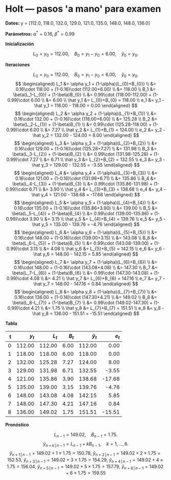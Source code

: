 # Holt — pasos 'a mano' para examen

**Datos:** y = [112.0, 118.0, 132.0, 129.0, 121.0, 135.0, 148.0, 148.0, 136.0]

**Parámetros:** $\alpha^*=0.16$, $\beta^*=0.99$


**Inicialización**

$$ L_0 = y_0 = 112.00,\quad B_0 = y_1 - y_0 = 6.00,\quad \hat y_0 = y_0. $$


**Iteraciones**

$$ L_0 = y_0 = 112.00,\quad B_0 = y_1 - y_0 = 6.00,\quad \hat y_0=y_0. $$
$$ \begin{aligned}
L_1 &= \alpha y_1 + (1-\alpha)(L_{0}+B_{0}) \\
    &= 0.16\cdot 118.00 + (1-0.16)\cdot (112.00+6.00) \\
    &= 118.00 \\
B_1 &= \beta(L_1-L_{0}) + (1-\beta)B_{0} \\
    &= 0.99\cdot (118.00-112.00) + (1-0.99)\cdot 6.00 \\
    &= 6.00 \\
\hat y_1 &= L_{0}+B_{0} = 118.00 \\
e_1 &= y_1 - \hat y_1 = 118.00 - 118.00 = 0.00
\end{aligned} $$
$$ \begin{aligned}
L_2 &= \alpha y_2 + (1-\alpha)(L_{1}+B_{1}) \\
    &= 0.16\cdot 132.00 + (1-0.16)\cdot (118.00+6.00) \\
    &= 125.28 \\
B_2 &= \beta(L_2-L_{1}) + (1-\beta)B_{1} \\
    &= 0.99\cdot (125.28-118.00) + (1-0.99)\cdot 6.00 \\
    &= 7.27 \\
\hat y_2 &= L_{1}+B_{1} = 124.00 \\
e_2 &= y_2 - \hat y_2 = 132.00 - 124.00 = 8.00
\end{aligned} $$
$$ \begin{aligned}
L_3 &= \alpha y_3 + (1-\alpha)(L_{2}+B_{2}) \\
    &= 0.16\cdot 129.00 + (1-0.16)\cdot (125.28+7.27) \\
    &= 131.98 \\
B_3 &= \beta(L_3-L_{2}) + (1-\beta)B_{2} \\
    &= 0.99\cdot (131.98-125.28) + (1-0.99)\cdot 7.27 \\
    &= 6.71 \\
\hat y_3 &= L_{2}+B_{2} = 132.55 \\
e_3 &= y_3 - \hat y_3 = 129.00 - 132.55 = -3.55
\end{aligned} $$
$$ \begin{aligned}
L_4 &= \alpha y_4 + (1-\alpha)(L_{3}+B_{3}) \\
    &= 0.16\cdot 121.00 + (1-0.16)\cdot (131.98+6.71) \\
    &= 135.86 \\
B_4 &= \beta(L_4-L_{3}) + (1-\beta)B_{3} \\
    &= 0.99\cdot (135.86-131.98) + (1-0.99)\cdot 6.71 \\
    &= 3.90 \\
\hat y_4 &= L_{3}+B_{3} = 138.68 \\
e_4 &= y_4 - \hat y_4 = 121.00 - 138.68 = -17.68
\end{aligned} $$
$$ \begin{aligned}
L_5 &= \alpha y_5 + (1-\alpha)(L_{4}+B_{4}) \\
    &= 0.16\cdot 135.00 + (1-0.16)\cdot (135.86+3.90) \\
    &= 139.00 \\
B_5 &= \beta(L_5-L_{4}) + (1-\beta)B_{4} \\
    &= 0.99\cdot (139.00-135.86) + (1-0.99)\cdot 3.90 \\
    &= 3.15 \\
\hat y_5 &= L_{4}+B_{4} = 139.76 \\
e_5 &= y_5 - \hat y_5 = 135.00 - 139.76 = -4.76
\end{aligned} $$
$$ \begin{aligned}
L_6 &= \alpha y_6 + (1-\alpha)(L_{5}+B_{5}) \\
    &= 0.16\cdot 148.00 + (1-0.16)\cdot (139.00+3.15) \\
    &= 143.08 \\
B_6 &= \beta(L_6-L_{5}) + (1-\beta)B_{5} \\
    &= 0.99\cdot (143.08-139.00) + (1-0.99)\cdot 3.15 \\
    &= 4.08 \\
\hat y_6 &= L_{5}+B_{5} = 142.15 \\
e_6 &= y_6 - \hat y_6 = 148.00 - 142.15 = 5.85
\end{aligned} $$
$$ \begin{aligned}
L_7 &= \alpha y_7 + (1-\alpha)(L_{6}+B_{6}) \\
    &= 0.16\cdot 148.00 + (1-0.16)\cdot (143.08+4.08) \\
    &= 147.30 \\
B_7 &= \beta(L_7-L_{6}) + (1-\beta)B_{6} \\
    &= 0.99\cdot (147.30-143.08) + (1-0.99)\cdot 4.08 \\
    &= 4.21 \\
\hat y_7 &= L_{6}+B_{6} = 147.16 \\
e_7 &= y_7 - \hat y_7 = 148.00 - 147.16 = 0.84
\end{aligned} $$
$$ \begin{aligned}
L_8 &= \alpha y_8 + (1-\alpha)(L_{7}+B_{7}) \\
    &= 0.16\cdot 136.00 + (1-0.16)\cdot (147.30+4.21) \\
    &= 149.02 \\
B_8 &= \beta(L_8-L_{7}) + (1-\beta)B_{7} \\
    &= 0.99\cdot (149.02-147.30) + (1-0.99)\cdot 4.21 \\
    &= 1.75 \\
\hat y_8 &= L_{7}+B_{7} = 151.51 \\
e_8 &= y_8 - \hat y_8 = 136.00 - 151.51 = -15.51
\end{aligned} $$

**Tabla**

| t | $y_t$ | $L_t$ | $B_t$ | $\hat y_t$ | $e_t$ |
|---:|---:|---:|---:|---:|---:|
| 0 | 112.00 | 112.00 | 6.00 | 112.00 | 0.00 |
| 1 | 118.00 | 118.00 | 6.00 | 118.00 | 0.00 |
| 2 | 132.00 | 125.28 | 7.27 | 124.00 | 8.00 |
| 3 | 129.00 | 131.98 | 6.71 | 132.55 | -3.55 |
| 4 | 121.00 | 135.86 | 3.90 | 138.68 | -17.68 |
| 5 | 135.00 | 139.00 | 3.15 | 139.76 | -4.76 |
| 6 | 148.00 | 143.08 | 4.08 | 142.15 | 5.85 |
| 7 | 148.00 | 147.30 | 4.21 | 147.16 | 0.84 |
| 8 | 136.00 | 149.02 | 1.75 | 151.51 | -15.51 |


**Pronóstico**

$$ L_{n-1} = 149.02,\quad B_{n-1} = 1.75. $$
$$ \hat y_{n+k\,|\,n-1} = L_{n-1} + k B_{n-1},\quad k=1,\dots,6. $$
$$ \hat y_{n+1\,|\,n-1} = 149.02 + 1\times 1.75 = 150.78,\ \hat y_{n+2\,|\,n-1} = 149.02 + 2\times 1.75 = 152.53,\ \hat y_{n+3\,|\,n-1} = 149.02 + 3\times 1.75 = 154.29,\ \hat y_{n+4\,|\,n-1} = 149.02 + 4\times 1.75 = 156.04,\ \hat y_{n+5\,|\,n-1} = 149.02 + 5\times 1.75 = 157.79,\ \hat y_{n+6\,|\,n-1} = 149.02 + 6\times 1.75 = 159.55 $$
